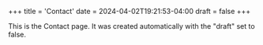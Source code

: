 +++
title = 'Contact'
date = 2024-04-02T19:21:53-04:00
draft = false
+++


This is the Contact page. It was created automatically with the "draft" set to false.
